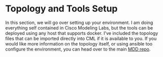 # Topology and Tools Setup

In this section, we will go over setting up your environment. I am doing everything self contained in Cisco Modeling Labs, but the tools can be deployed using any
host that supports docker. I've included the topology files that can be imported directly into CML if it is available to you. If you would like more information
on the topology itself, or using ansible too configure the environment, you can head over to the main [MDD repo](https://github.com/model-driven-devops/mdd/tree/main).


